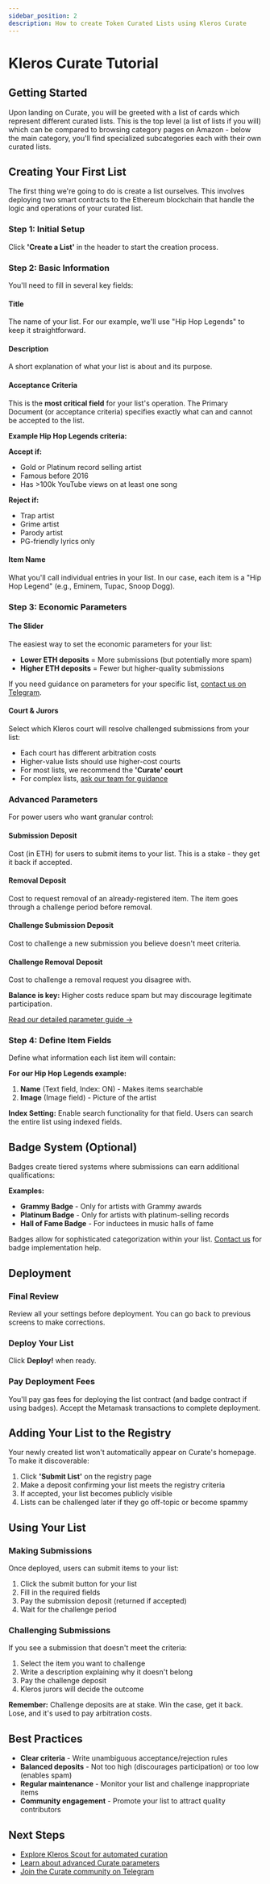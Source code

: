 ```yaml
---
sidebar_position: 2
description: How to create Token Curated Lists using Kleros Curate
---
```


# Kleros Curate Tutorial

## Getting Started

Upon landing on Curate, you will be greeted with a list of cards which represent different curated lists. This is the top level (a list of lists if you will) which can be compared to browsing category pages on Amazon - below the main category, you'll find specialized subcategories each with their own curated lists.


## Creating Your First List

The first thing we're going to do is create a list ourselves. This involves deploying two smart contracts to the Ethereum blockchain that handle the logic and operations of your curated list.

### Step 1: Initial Setup

Click **'Create a List'** in the header to start the creation process.


### Step 2: Basic Information


You'll need to fill in several key fields:

#### **Title**
The name of your list. For our example, we'll use "Hip Hop Legends" to keep it straightforward.

#### **Description**  
A short explanation of what your list is about and its purpose.

#### **Acceptance Criteria**
This is the **most critical field** for your list's operation. The Primary Document (or acceptance criteria) specifies exactly what can and cannot be accepted to the list.

**Example Hip Hop Legends criteria:**

**Accept if:**
- Gold or Platinum record selling artist
- Famous before 2016  
- Has >100k YouTube views on at least one song

**Reject if:**
- Trap artist
- Grime artist
- Parody artist
- PG-friendly lyrics only

#### **Item Name**
What you'll call individual entries in your list. In our case, each item is a "Hip Hop Legend" (e.g., Eminem, Tupac, Snoop Dogg).

### Step 3: Economic Parameters

#### **The Slider**
The easiest way to set the economic parameters for your list:

- **Lower ETH deposits** = More submissions (but potentially more spam)
- **Higher ETH deposits** = Fewer but higher-quality submissions

If you need guidance on parameters for your specific list, [contact us on Telegram](https://t.me/joinchat/GGUsLhwZj_-aa0SoQTBltA).

#### **Court & Jurors**
Select which Kleros court will resolve challenged submissions from your list:

- Each court has different arbitration costs
- Higher-value lists should use higher-cost courts
- For most lists, we recommend the **'Curate' court**
- For complex lists, [ask our team for guidance](http://slack.kleros.io/)

### Advanced Parameters

For power users who want granular control:

#### **Submission Deposit**
Cost (in ETH) for users to submit items to your list. This is a stake - they get it back if accepted.

#### **Removal Deposit**  
Cost to request removal of an already-registered item. The item goes through a challenge period before removal.

#### **Challenge Submission Deposit**
Cost to challenge a new submission you believe doesn't meet criteria.

#### **Challenge Removal Deposit**
Cost to challenge a removal request you disagree with.

**Balance is key:** Higher costs reduce spam but may discourage legitimate participation.

[Read our detailed parameter guide →](https://blog.kleros.io/choosing-parameters-in-kleros-curate/)

### Step 4: Define Item Fields


Define what information each list item will contain:

**For our Hip Hop Legends example:**
1. **Name** (Text field, Index: ON) - Makes items searchable
2. **Image** (Image field) - Picture of the artist

**Index Setting:** Enable search functionality for that field. Users can search the entire list using indexed fields.

## Badge System (Optional)

Badges create tiered systems where submissions can earn additional qualifications:

**Examples:**
- **Grammy Badge** - Only for artists with Grammy awards
- **Platinum Badge** - Only for artists with platinum-selling records  
- **Hall of Fame Badge** - For inductees in music halls of fame

Badges allow for sophisticated categorization within your list. [Contact us](http://t.me/kleros) for badge implementation help.

## Deployment

### Final Review

Review all your settings before deployment. You can go back to previous screens to make corrections.

### Deploy Your List

Click **Deploy!** when ready.

### Pay Deployment Fees

You'll pay gas fees for deploying the list contract (and badge contract if using badges). Accept the Metamask transactions to complete deployment.

## Adding Your List to the Registry


Your newly created list won't automatically appear on Curate's homepage. To make it discoverable:

1. Click **'Submit List'** on the registry page
2. Make a deposit confirming your list meets the registry criteria
3. If accepted, your list becomes publicly visible
4. Lists can be challenged later if they go off-topic or become spammy


## Using Your List

### Making Submissions


Once deployed, users can submit items to your list:

1. Click the submit button for your list
2. Fill in the required fields  
3. Pay the submission deposit (returned if accepted)
4. Wait for the challenge period

### Challenging Submissions


If you see a submission that doesn't meet the criteria:

1. Select the item you want to challenge
2. Write a description explaining why it doesn't belong
3. Pay the challenge deposit
4. Kleros jurors will decide the outcome

**Remember:** Challenge deposits are at stake. Win the case, get it back. Lose, and it's used to pay arbitration costs.

## Best Practices

- **Clear criteria** - Write unambiguous acceptance/rejection rules
- **Balanced deposits** - Not too high (discourages participation) or too low (enables spam)
- **Regular maintenance** - Monitor your list and challenge inappropriate items
- **Community engagement** - Promote your list to attract quality contributors

## Next Steps

- [Explore Kleros Scout for automated curation](./scout)
- [Learn about advanced Curate parameters](https://blog.kleros.io/choosing-parameters-in-kleros-curate/)
- [Join the Curate community on Telegram](https://t.me/joinchat/GGUsLhwZj_-aa0SoQTBltA)